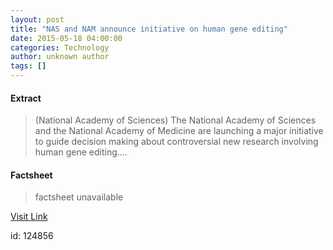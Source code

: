 ```yaml
---
layout: post
title: "NAS and NAM announce initiative on human gene editing"
date: 2015-05-18 04:00:00
categories: Technology
author: unknown author
tags: []
---
```



#### Extract
>(National Academy of Sciences) The National Academy of Sciences and the National Academy of Medicine are launching a major initiative to guide decision making about controversial new research involving human gene editing....

#### Factsheet
>factsheet unavailable

[Visit Link](http://www.eurekalert.org/pub_releases/2015-05/naos-nan051815.php)

id:  124856


